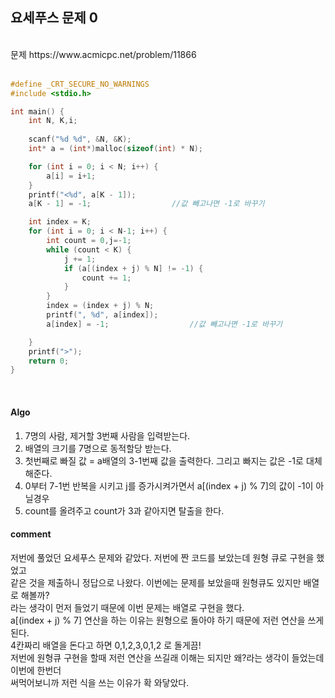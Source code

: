## 요세푸스 문제 0
<br>
문제 https://www.acmicpc.net/problem/11866
<br>
<br>

```C
#define _CRT_SECURE_NO_WARNINGS
#include <stdio.h>

int main() {
	int N, K,i;
	
	scanf("%d %d", &N, &K);
	int* a = (int*)malloc(sizeof(int) * N);

	for (int i = 0; i < N; i++) {
		a[i] = i+1;
	}
	printf("<%d", a[K - 1]);
	a[K - 1] = -1;					//값 빼고나면 -1로 바꾸기

	int index = K;
	for (int i = 0; i < N-1; i++) {
		int count = 0,j=-1;
		while (count < K) {
			j += 1;
			if (a[(index + j) % N] != -1) {
				count += 1;
			}
		}
		index = (index + j) % N;
		printf(", %d", a[index]);
		a[index] = -1;					//값 빼고나면 -1로 바꾸기

	}
	printf(">");
	return 0;
}

```
<br>

#### Algo<br>
1. 7명의 사람, 제거할 3번째 사람을 입력받는다.<br>
2. 배열의 크기를 7명으로 동적할당 받는다.<br>
3. 첫번째로 빠질 값 = a배열의 3-1번째 값을 출력한다. 그리고 빠지는 값은 -1로 대체해준다.<br>
4. 0부터 7-1번 반복을 시키고  j를 증가시켜가면서 a[(index + j) % 7]의 값이 -1이 아닐경우<br>
5. count를 올려주고 count가 3과 같아지면 탈출을 한다.<br>
 
#### comment
저번에 풀었던 요세푸스 문제와 같았다. 저번에 짠 코드를 보았는데 원형 큐로 구현을 했었고<br>
같은 것을 제출하니 정답으로 나왔다. 이번에는 문제를 보았을때 원형큐도 있지만 배열로 해볼까?<br>
라는 생각이 먼저 들었기 때문에 이번 문제는 배열로 구현을 했다.<br>
a[(index + j) % 7] 연산을 하는 이유는 원형으로 돌아야 하기 때문에 저런 연산을 쓰게 된다.<br>
4칸짜리 배열을 돈다고 하면 0,1,2,3,0,1,2 로 돌게끔!<br>
저번에 원형큐 구현을 할때 저런 연산을 쓰길래 이해는 되지만 왜?라는 생각이 들었는데 이번에 한번더<br>
써먹어보니까 저런 식을 쓰는 이유가 확 와닿았다.<br>

<br>

